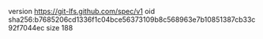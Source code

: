 version https://git-lfs.github.com/spec/v1
oid sha256:b7685206cd1336f1c04bce56373109b8c568963e7b10851387cb33c92f7044ec
size 188
